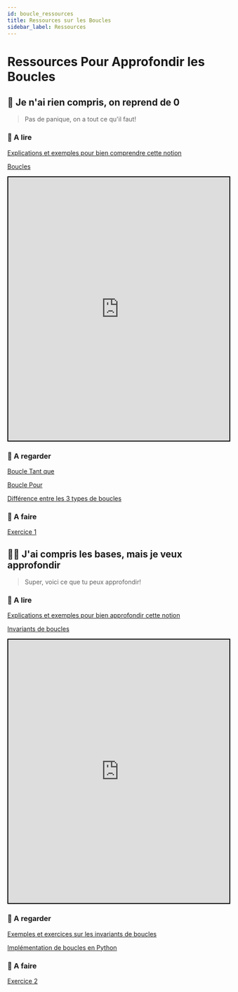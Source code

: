 ```yaml
---
id: boucle_ressources
title: Ressources sur les Boucles
sidebar_label: Ressources
---
```


# Ressources Pour Approfondir les Boucles

## 🏁 Je n'ai rien compris, on reprend de 0

> Pas de panique, on a tout ce qu'il faut!

### 📖 A lire

[Explications et exemples pour bien comprendre cette notion](https://openclassrooms.com/fr/courses/4366701-decouvrez-le-fonctionnement-des-algorithmes/4384913-ajoutez-une-boucle)

[Boucles](https://www.est-usmba.ac.ma/ALGORITHME/co/module_ALGORITHME_43.html)

<iframe style="width:100%; height:600px; border:2px solid black" src="https://www.est-usmba.ac.ma/ALGORITHME/co/module_ALGORITHME_43.html"></iframe>

### 🍿 A regarder

[Boucle Tant que](https://www.youtube.com/watch?v=aYXj0qpUL-Y)

[Boucle Pour](https://www.youtube.com/watch?v=ZwZcT_e0yKw)

[Différence entre les 3 types de boucles](https://www.youtube.com/watch?v=9tPbAr2H87Y)

### 🚀 A faire

[Exercice 1](./boucle_exercices)

## 👩‍💻 J'ai compris les bases, mais je veux approfondir

> Super, voici ce que tu peux approfondir!

### 📖 A lire

[Explications et exemples pour bien approfondir cette notion](http://pise.info/algo/boucles.htm)

[Invariants de boucles](https://fr.wikipedia.org/wiki/Invariant_de_boucle)

<iframe style="width:100%; height:600px; border:2px solid black" src="https://fr.wikipedia.org/wiki/Invariant_de_boucle"></iframe>

### 🍿 A regarder

[Exemples et exercices sur les invariants de boucles](http://www.emmanuelmorand.net/informatique/PTSI-1516/PTSI1516CoursInfo06.pdf)

[Implémentation de boucles en Python](https://www.youtube.com/watch?v=BrknhzrHm8w)

### 🚀 A faire

[Exercice 2](./boucle_exercices)

